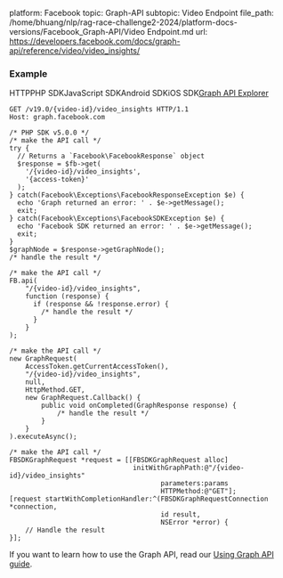 platform: Facebook
topic: Graph-API
subtopic: Video Endpoint
file_path: /home/bhuang/nlp/rag-race-challenge2-2024/platform-docs-versions/Facebook_Graph-API/Video Endpoint.md
url: https://developers.facebook.com/docs/graph-api/reference/video/video_insights/


### Example

HTTPPHP SDKJavaScript SDKAndroid SDKiOS SDK[Graph API Explorer](https://developers.facebook.com/tools/explorer/?method=GET&path=%7Bvideo-id%7D%2Fvideo_insights&version=v19.0)

    GET /v19.0/{video-id}/video_insights HTTP/1.1
    Host: graph.facebook.com

    /* PHP SDK v5.0.0 */
    /* make the API call */
    try {
      // Returns a `Facebook\FacebookResponse` object
      $response = $fb->get(
        '/{video-id}/video_insights',
        '{access-token}'
      );
    } catch(Facebook\Exceptions\FacebookResponseException $e) {
      echo 'Graph returned an error: ' . $e->getMessage();
      exit;
    } catch(Facebook\Exceptions\FacebookSDKException $e) {
      echo 'Facebook SDK returned an error: ' . $e->getMessage();
      exit;
    }
    $graphNode = $response->getGraphNode();
    /* handle the result */

    /* make the API call */
    FB.api(
        "/{video-id}/video_insights",
        function (response) {
          if (response && !response.error) {
            /* handle the result */
          }
        }
    );

    /* make the API call */
    new GraphRequest(
        AccessToken.getCurrentAccessToken(),
        "/{video-id}/video_insights",
        null,
        HttpMethod.GET,
        new GraphRequest.Callback() {
            public void onCompleted(GraphResponse response) {
                /* handle the result */
            }
        }
    ).executeAsync();

    /* make the API call */
    FBSDKGraphRequest *request = [[FBSDKGraphRequest alloc]
                                   initWithGraphPath:@"/{video-id}/video_insights"
                                          parameters:params
                                          HTTPMethod:@"GET"];
    [request startWithCompletionHandler:^(FBSDKGraphRequestConnection *connection,
                                          id result,
                                          NSError *error) {
        // Handle the result
    }];

If you want to learn how to use the Graph API, read our [Using Graph API guide](https://developers.facebook.com/docs/graph-api/using-graph-api/).
